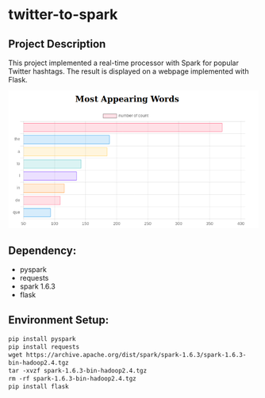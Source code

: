 # twitter-to-spark

## Project Description
This project implemented a real-time processor with Spark for popular Twitter hashtags. The result is displayed on a webpage implemented with Flask.

![Screenshot | 600x0](Screenshot.png)

## Dependency:
- pyspark
- requests
- spark 1.6.3
- flask

## Environment Setup:
```
pip install pyspark
pip install requests
wget https://archive.apache.org/dist/spark/spark-1.6.3/spark-1.6.3-bin-hadoop2.4.tgz
tar -xvzf spark-1.6.3-bin-hadoop2.4.tgz
rm -rf spark-1.6.3-bin-hadoop2.4.tgz
pip install flask
```
